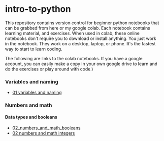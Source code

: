 # intro-to-python
This repository contains version control for beginner python notebooks that can be grabbed from here or my google colab.
Each notebook contains learning material, and exercises.
When used in colab, these online notebooks don't require you to download or install anything. You just work in the notebook. They work on a desktop, laptop, or phone. It's the fastest way to start to learn coding.

The following are links to the colab notebooks. If you have a google account, you can easily make a copy in your own google drive to learn and do the exercises or play around with code.\
### Variables and naming
* [01 variables and naming](https://colab.research.google.com/drive/1PuRq4JF3cjdOhIVfYE0fbGGBbk3zf3LY?usp=sharing)

### Numbers and math
#### Data types and booleans
* [02_numbers_and_math_booleans](https://colab.research.google.com/drive/1bcMiomxSx5I2IFwFPR2sqYhME7co6oEF?usp=sharing)
* [02 numbers and math integers](https://colab.research.google.com/drive/1TjW2Zal8kIUgVSIpfIW2eK2ZG5KvVfnC?usp=sharing)
